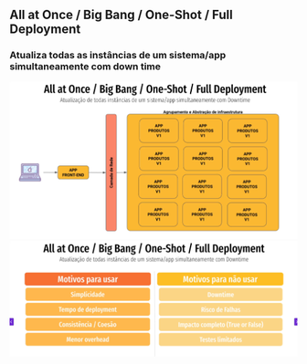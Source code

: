 ## All at Once / Big Bang / One-Shot / Full Deployment ##
### Atualiza todas as instâncias de um sistema/app simultaneamente com down time

![img_6.png](img/img_6.png)
![img_7.png](img/img_7.png)